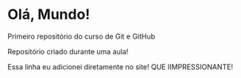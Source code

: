 # Olá, Mundo!
 Primeiro repositório do curso de Git e GitHub

 Repositório criado durante uma aula!

Essa linha eu adicionei  diretamente no site! QUE IIMPRESSIONANTE!
